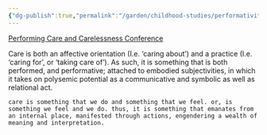 ```yaml
---
{"dg-publish":true,"permalink":"/garden/childhood-studies/performativity-of-care/","created":"2024-03-21T10:02:12.586+08:00","updated":"2024-08-01T23:08:29.357+08:00"}
---
```


[Performing Care and Carelessness Conference](https://www.otago.ac.nz/__data/assets/pdf_file/0028/502777/CFP-Performing-Care-and-Carelessness-Conference.pdf)

Care is both an affective orientation (I.e. ‘caring about’) and a practice (I.e. ‘caring for’, or ‘taking care of’). As such, it is something that is both performed, and performative; attached to embodied subjectivities, in which it takes on polysemic potential as a communicative and symbolic as well as relational act. 

```
care is something that we do and something that we feel. or, is something we feel and we do. thus, it is something that emanates from an internal place, manifested through actions, engendering a wealth of meaning and interpretation.
```

